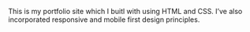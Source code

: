 This is my portfolio site which I buitl with using HTML and CSS. I’ve also incorporated responsive and mobile first design principles. 
